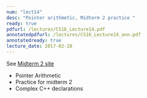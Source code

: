 ```yaml
---
num: "lect14"
desc: "Pointer arithmetic, Midterm 2 practice "
ready: true
pdfurl: /lectures/CS16_Lecture14.pdf
annotatedpdfurl: /lectures/CS16_Lecture14_ann.pdf
annotatedready: true
lecture_date: 2017-02-28 
---
```


See [Midterm 2 site](https://ucsb-cs16-wi17.github.io/exam/e02/)


* Pointer Arithmetic
* Practice for midterm 2
* Complex C++ declarations
